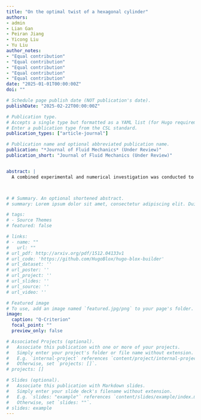 ```yaml
---
title: "On the optimal twist of a hexagonal cylinder"
authors:
- admin
- Lian Gan
- Peiran Jiang
- Yicong Liu
- Yu Liu
author_notes:
- "Equal contribution"
- "Equal contribution"
- "Equal contribution"
- "Equal contribution"
- "Equal contribution"
date: "2025-01-01T00:00:00Z"
doi: ""

# Schedule page publish date (NOT publication's date).
publishDate: "2025-02-22T00:00:00Z"

# Publication type.
# Accepts a single type but formatted as a YAML list (for Hugo requirements).
# Enter a publication type from the CSL standard.
publication_types: ["article-journal"]

# Publication name and optional abbreviated publication name.
publication: "*Journal of Fluid Mechanics* (Under Review)"
publication_short: "Journal of Fluid Mechanics (Under Review)"


abstract: |
  A combined experimental and numerical investigation was conducted to examine the mechanisms of aerodynamic noise reduction for twisted hexagonal cylinders at Reynolds numbers (Re = 20000 – 100000) and twist angles per unit span γ* ∈ [0, 1/3]. It reveals a non-monotonic dependence of noise reduction on γ*, optimised for γ* = 1/6, where a tonal noise reduction of 15 dB and a total sound reduction of 11 dB at Re = 200000 were achieved. This was consistent across all Reynolds numbers tested. Additionally, dual tones were observed in the noise spectra for cases with 1/18 ≤ γ* < 1/6, leading to the identification of two distinct flow patterns (Pattern I and II) based on the number of tones in the spectrum. Large-eddy simulations were performed at Re = 20000 to support the acoustic measurements. Spanwise variations in flow separation gave rise to two distinct regimes: separation (RI) and reattachment (RII). Pattern I (1/5.4 ≤ γ* ≤ 1/3): The spanwise variation of shear layer separation induced wavy vortex shedding, contributing to a moderate noise reduction. Pattern II (1/18 ≤ γ* ≤ 1/7.2): Differences in vortex shedding frequencies between RI and RII regimes led to vortex dislocation, forming C- or X-type vortex structures. The γ* = 1/6 configuration leads to a transitional pattern between Pattern I and II, where modulation was predominantly observed in the RI regime. The superior noise reduction of γ* = 1/6 stems from the combined effects of frequent vortex dislocation and modulation, which reduces spanwise coherency and increases wake three-dimensionality.



# # Summary. An optional shortened abstract.
# summary: Lorem ipsum dolor sit amet, consectetur adipiscing elit. Duis posuere tellus ac convallis placerat. Proin tincidunt magna sed ex sollicitudin condimentum.

# tags:
# - Source Themes
# featured: false

# links:
# - name: ""
#   url: ""
# url_pdf: http://arxiv.org/pdf/1512.04133v1
# url_code: 'https://github.com/HugoBlox/hugo-blox-builder'
# url_dataset: ''
# url_poster: ''
# url_project: ''
# url_slides: ''
# url_source: ''
# url_video: ''

# Featured image
# To use, add an image named `featured.jpg/png` to your page's folder. 
image:
  caption: "Q-Criterion"
  focal_point: ""
  preview_only: false

# Associated Projects (optional).
#   Associate this publication with one or more of your projects.
#   Simply enter your project's folder or file name without extension.
#   E.g. `internal-project` references `content/project/internal-project/index.md`.
#   Otherwise, set `projects: []`.
# projects: []

# Slides (optional).
#   Associate this publication with Markdown slides.
#   Simply enter your slide deck's filename without extension.
#   E.g. `slides: "example"` references `content/slides/example/index.md`.
#   Otherwise, set `slides: ""`.
# slides: example
---
```


<!-- {{% callout note %}}
Click the *Cite* button above to demo the feature to enable visitors to import publication metadata into their reference management software.
{{% /callout %}}

{{% callout note %}}
Create your slides in Markdown - click the *Slides* button to check out the example.
{{% /callout %}} -->
<!-- 
Add the publication's **full text** or **supplementary notes** here. You can use rich formatting such as including [code, math, and images](https://docs.hugoblox.com/content/writing-markdown-latex/). -->
